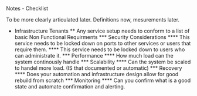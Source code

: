 Notes - Checklist

To be more clearly articulated later. Definitions now, mesurements later.

* Infrastructure Tenants
** Any service setup needs to conform to a list of basic Non Functional Requirments
*** Security Considerations
**** This service needs to be locked down on ports to other services or users that require them.
**** This service needs to be locked down to users who can administrate it.
*** Performance
**** How much load can the system continously handle
*** Scalability
**** Can the system be scaled to handel more load. (IS that documented or automatic)
*** Recovery
**** Does your automation and infrastructure design allow for good rebuild from scratch
*** Monitoring
**** Can you confirm what is a good state and automate confirmation and alerting. 

